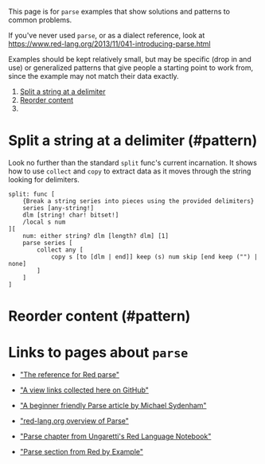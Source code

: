 This page is for `parse` examples that show solutions and patterns to common problems.

If you've never used `parse`, or as a dialect reference, look at 
https://www.red-lang.org/2013/11/041-introducing-parse.html

Examples should be kept relatively small, but may be specific (drop in and use) or generalized patterns that give people a starting point to work from, since the example may not match their data exactly.

1. [Split a string at a delimiter](split-a-string-at-a-delimiter)
1. [Reorder content](reorder-content)
1. []()


# Split a string at a delimiter (#pattern)

Look no further than the standard `split` func's current incarnation. It shows how to use `collect` and `copy` to extract data as it moves through the string looking for delimiters.

```
split: func [
	{Break a string series into pieces using the provided delimiters} 
	series [any-string!]
	dlm [string! char! bitset!]
	/local s num
][
	num: either string? dlm [length? dlm] [1] 
	parse series [
		collect any [
			copy s [to [dlm | end]] keep (s) num skip [end keep ("") | none]
		]
	]
]
```

# Reorder content (#pattern)


# Links to pages about `parse`

* ["The reference for Red parse"](https://www.red-lang.org/2013/11/041-introducing-parse.html)

* ["A view links collected here on GitHub"](https://github.com/red/red/wiki/%5BDOC%5D-Parse#learning-resources-for-parse)

* ["A beginner friendly Parse article by Michael Sydenham"](http://www.michaelsydenham.com/reds-parse-dialect/)

* ["red-lang.org overview of Parse"](https://www.red-lang.org/2013/11/041-introducing-parse.html)

* ["Parse chapter from Ungaretti's Red Language Notebook"](https://ungaretti.gitbooks.io/red-language-notebook/content/parse.html)

* ["Parse section from Red by Example"](http://www.red-by-example.org/parse.html)
